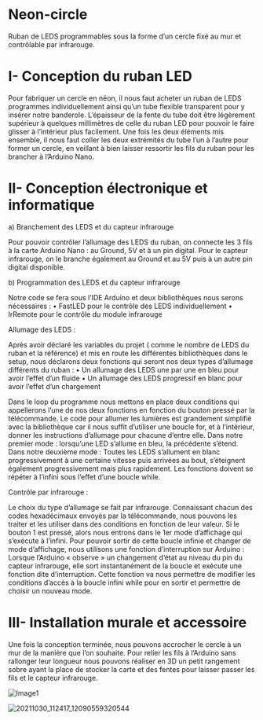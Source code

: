 # Neon-circle
Ruban de LEDS programmables sous la forme d’un cercle fixé au mur et contrôlable par infrarouge.


# I-	Conception du ruban LED

Pour fabriquer un cercle en néon, il nous faut acheter un ruban de LEDS programmes individuellement ainsi qu’un tube flexible transparent pour y insérer notre banderole. 
L’épaisseur de la fente du tube doit être légèrement supérieur à quelques millimètres de celle du ruban LED pour pouvoir le faire glisser à l’intérieur plus facilement.
Une fois les deux éléments mis ensemble, il nous faut coller les deux extrémités du tube l’un à l’autre pour former un cercle, en veillant à bien laisser ressortir les fils du ruban pour les brancher à l’Arduino Nano.



# II-	Conception électronique et informatique

  a)	Branchement des LEDS et du capteur infrarouge

Pour pouvoir contrôler l’allumage des LEDS du ruban, on connecte les 3 fils à la carte Arduino Nano : au Ground, 5V et à un pin digital.
Pour le capteur infrarouge, on le branche également au Ground et au 5V puis à un autre pin digital disponible.

b)	Programmation des LEDS et du capteur infrarouge

Notre code se fera sous l’IDE Arduino et deux bibliothèques nous serons nécessaires :
•	FastLED pour le contrôle des LEDS individuellement 
•	IrRemote pour le contrôle du module infrarouge

Allumage des LEDS :

Après avoir déclaré les variables du projet ( comme le nombre de LEDS du ruban et la référence) et mis en route les différentes bibliothèques dans le setup, nous déclarons deux fonctions qui seront nos deux types d’allumage différents du ruban : 
•	Un allumage des LEDS une par une en bleu pour avoir l’effet d’un fluide
•	Un allumage des LEDS progressif en blanc pour avoir l’effet d’un chargement

Dans le loop du programme nous mettons en place deux conditions qui appellerons l’une de nos deux fonctions en fonction du bouton pressé par la télécommande.
Le code pour allumer les lumières est grandement simplifié avec la bibliothèque car il nous suffit d’utiliser une boucle for, et à l’intérieur, donner les instructions d’allumage pour chacune d’entre elle.
Dans notre premier mode : lorsqu’une LED s’allume en bleu, la précédente s’étend.
Dans notre deuxième mode : Toutes les LEDS s’allument en blanc progressivement à une certaine vitesse puis arrivées au bout, s’éteignent également progressivement mais plus rapidement.
Les fonctions doivent se répéter à l’infini sous l’effet d’une boucle while. 

Contrôle par infrarouge :

Le choix du type d’allumage se fait par infrarouge. 
Connaissant chacun des codes hexadécimaux envoyés par la télécommande, nous pouvons les traiter et les utiliser dans des conditions en fonction de leur valeur.
Si le bouton 1 est pressé, alors nous entrons dans le 1er mode d’affichage qui s’exécute à l’infini.
Pour pouvoir sortir de cette boucle infinie et changer de mode d’affichage, nous utilisons une fonction d’interruption sur Arduino : Lorsque l’Arduino « observe » un changement d’état au niveau du pin du capteur infrarouge, elle sort instantanément de la boucle et exécute une fonction dite d’interruption. 
Cette fonction va nous permettre de modifier les conditions d’accès à la boucle infini while pour en sortir et permettre de choisir un nouveau mode.


# III-	Installation murale et accessoire

Une fois la conception terminée, nous pouvons accrocher le cercle à un mur de la manière que l’on souhaite.
Pour relier les fils à l’Arduino sans rallonger leur longueur nous pouvons réaliser en 3D un petit rangement sobre ayant la place de stocker la carte et des fentes pour laisser passer les fils et le capteur infrarouge.

![Image1](https://user-images.githubusercontent.com/92324336/139710728-c0301627-bac6-414d-96aa-6ac87e7cdb43.png)

 
![20211030_112417_12090559320544](https://user-images.githubusercontent.com/92324336/139710515-c103ab78-5641-4859-9b75-07b7dc969638.gif)

